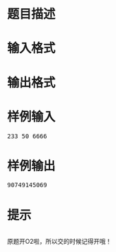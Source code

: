 

# 题目描述



# 输入格式



# 输出格式



# 样例输入


<pre>233 50 6666
</pre>

# 样例输出


<pre>90749145069
</pre>

# 提示


<p>
<img src="/upload/image/20190624/20190624204723_62568.png" alt=""/> 
</p>
<p>
原题开O2啦，所以交的时候记得开哦！
</p>
